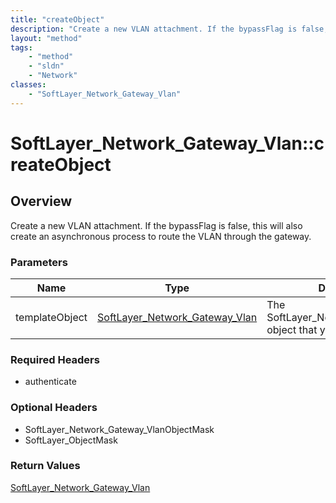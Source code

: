 ```yaml
---
title: "createObject"
description: "Create a new VLAN attachment. If the bypassFlag is false, this will also create an asynchronous process to route the VLA... "
layout: "method"
tags:
    - "method"
    - "sldn"
    - "Network"
classes:
    - "SoftLayer_Network_Gateway_Vlan"
---
```

# SoftLayer_Network_Gateway_Vlan::createObject
## Overview 
Create a new VLAN attachment. If the bypassFlag is false, this will also create an asynchronous process to route the VLAN through the gateway. 

### Parameters 
|Name | Type | Description |
| --- | --- | --- |
|templateObject| <a href='/reference/datatypes/SoftLayer_Network_Gateway_Vlan'>SoftLayer_Network_Gateway_Vlan </a>| The SoftLayer_Network_Gateway_Vlan object that you wish to create.|


### Required Headers
* authenticate

### Optional Headers
* SoftLayer_Network_Gateway_VlanObjectMask
* SoftLayer_ObjectMask

### Return Values
<a href='/reference/datatypes/SoftLayer_Network_Gateway_Vlan'>SoftLayer_Network_Gateway_Vlan </a>

